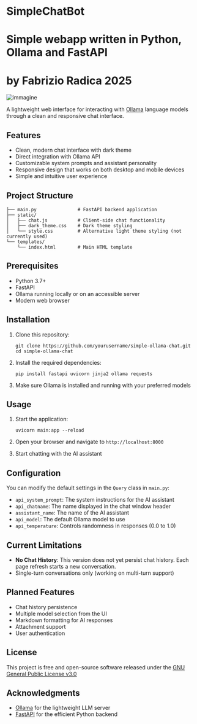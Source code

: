 # SimpleChatBot
# Simple webapp written in Python, Ollama and FastAPI
# by Fabrizio Radica 2025


![immagine](https://github.com/user-attachments/assets/c68e1ed5-c5da-4ca8-b5ec-210e08ea49b4)


A lightweight web interface for interacting with [Ollama](https://ollama.ai/) language models through a clean and responsive chat interface.

## Features

- Clean, modern chat interface with dark theme
- Direct integration with Ollama API
- Customizable system prompts and assistant personality
- Responsive design that works on both desktop and mobile devices
- Simple and intuitive user experience

## Project Structure

```
├── main.py               # FastAPI backend application
├── static/
│   ├── chat.js           # Client-side chat functionality
│   ├── dark_theme.css    # Dark theme styling
│   └── style.css         # Alternative light theme styling (not currently used)
└── templates/
    └── index.html        # Main HTML template
```

## Prerequisites

- Python 3.7+
- FastAPI
- Ollama running locally or on an accessible server
- Modern web browser

## Installation

1. Clone this repository:
   ```
   git clone https://github.com/yourusername/simple-ollama-chat.git
   cd simple-ollama-chat
   ```

2. Install the required dependencies:
   ```
   pip install fastapi uvicorn jinja2 ollama requests
   ```

3. Make sure Ollama is installed and running with your preferred models

## Usage

1. Start the application:
   ```
   uvicorn main:app --reload
   ```

2. Open your browser and navigate to `http://localhost:8000`

3. Start chatting with the AI assistant

## Configuration

You can modify the default settings in the `Query` class in `main.py`:

- `api_system_prompt`: The system instructions for the AI assistant
- `api_chatname`: The name displayed in the chat window header
- `assistant_name`: The name of the AI assistant
- `api_model`: The default Ollama model to use
- `api_temperature`: Controls randomness in responses (0.0 to 1.0)

## Current Limitations

- **No Chat History**: This version does not yet persist chat history. Each page refresh starts a new conversation.
- Single-turn conversations only (working on multi-turn support)

## Planned Features

- Chat history persistence
- Multiple model selection from the UI
- Markdown formatting for AI responses
- Attachment support
- User authentication

## License

This project is free and open-source software released under the [GNU General Public License v3.0](https://www.gnu.org/licenses/gpl-3.0.en.html)

## Acknowledgments

- [Ollama](https://ollama.ai/) for the lightweight LLM server
- [FastAPI](https://fastapi.tiangolo.com/) for the efficient Python backend


